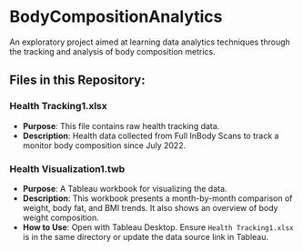 # BodyCompositionAnalytics
An exploratory project aimed at learning data analytics techniques through the tracking and analysis of body composition metrics.

## Files in this Repository:

### Health Tracking1.xlsx
- **Purpose**: This file contains raw health tracking data.
- **Description**: Health data collected from Full InBody Scans to track a monitor body composition since July 2022.

### Health Visualization1.twb
- **Purpose**: A Tableau workbook for visualizing the data.
- **Description**: This workbook presents a month-by-month comparison of weight, body fat, and BMI trends. It also shows an overview of body weight composition.
- **How to Use**: Open with Tableau Desktop. Ensure `Health Tracking1.xlsx` is in the same directory or update the data source link in Tableau.
